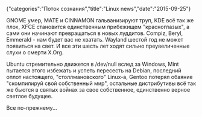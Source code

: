 {"categories":"Поток сознания","title":"Linux news","date":"2015-09-25"}

GNOME умер, MATE и CINNAMON гальванизируют труп, KDE всё так же плох, XFCE становится единственным прибежищем "красноглазых", а сами они начинают превращаться в новых луддитов. Compiz, Beryl, Emmerald - нам будет вас не хватать. Wayland шестой год не может появиться на свет. И все эти шесть лет ходят сильно преувеличенные слухи о смерти X.Org.

Ubuntu стремительно движется в /dev/null вслед за Windows, Mint пытается этого избежать и успеть пересесть на Debian, последний оплот настоящего, "столлмановского" Linux-а, Gentoo потерял обаяние "скомпилируй свой собственный мир", остальные дистрибутивы всё так же бьются в святых войнах за свое собственное, единственно верное светлое будущее.

Все по-прежнему...
